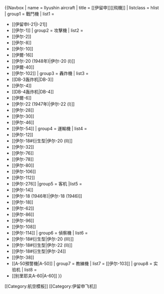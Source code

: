 {{Navbox
| name   = Ilyushin aircraft
| title = [[伊留申]][[飛機]]
| listclass = hlist
| group1 = 戰鬥機
| list1 =
* [[伊留申I-21|I-21]]
* [[伊尔-1]]
| group2 = 攻擊機
| list2 =
* [[伊尔-2]]
* [[伊尔-8]]
* [[伊尔-10]]
* [[伊爾-16]]
* [[伊尔-20 (1948年)|伊尔-20 (I)]]
* [[伊爾-40]]
* [[伊尔-102]]
| group3 = 轟炸機
| list3 =
* [[DB-3轰炸机|DB-3]]
* [[伊尔-4]]
* [[DB-4轰炸机|DB-4]]
* [[伊爾-6]]
* [[伊尔-22 (1947年)|伊尔-22 (I)]]
* [[伊尔-28]]
* [[伊尔-30]]
* [[伊尔-46]]
* [[伊尔-54]]
| group4 = 運輸機
| list4 =
* [[伊尔-12]]
* [[伊尔-18#衍生型|伊尔-20 (II)]]
* [[伊尔-32]]
* [[伊尔-76]]
* [[伊尔-78]]
* [[伊尔-80]]
* [[伊尔-106]]
* [[伊尔-112]]
* [[伊尔-276]]
|group5 = 客机
|list5  =
* [[伊尔-14]]
* [[伊尔-18 (1946年)|伊尔-18 (1946)]]
* [[伊尔-18]]
* [[伊尔-62]]
* [[伊尔-86]]
* [[伊尔-96]]
* [[伊尔-108]]
* [[伊尔-114]]
| group6 = 偵察機
| list6 =
* [[伊尔-18#衍生型|伊尔-20 (III)]]
* [[伊尔-18#衍生型|伊尔-22 (II)]]
* [[伊尔-18#衍生型|伊尔-24]]
* [[伊尔-38]]
* [[A-50預警機|A-50]]
| group7 = 教練機
| list7 = [[伊尔-103]]
| group8 = 实验机
| list8 =
* [[别里耶夫A-60|A-60]]
}}<includeonly></includeonly>
<noinclude>
[[Category:航空模板]]
[[Category:伊留申飞机]]
</noinclude>